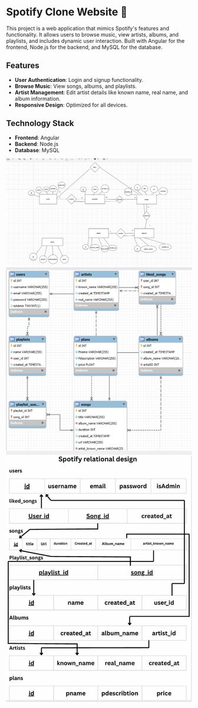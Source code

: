 # Spotify Clone Website 🎵

This project is a web application that mimics Spotify's features and functionality. It allows users to browse music, view artists, albums, and playlists, and includes dynamic user interaction. Built with Angular for the frontend, Node.js for the backend, and MySQL for the database.

## Features

-   **User Authentication**: Login and signup functionality.
-   **Browse Music**: View songs, albums, and playlists.
-   **Artist Management**: Edit artist details like known name, real name, and album information.
-   **Responsive Design**: Optimized for all devices.

## Technology Stack

-   **Frontend**: Angular
-   **Backend**: Node.js
-   **Database**: MySQL




![img1](/images/img1.png)
![img2](/images/img2.png)
![img3](/images/img3.png)
